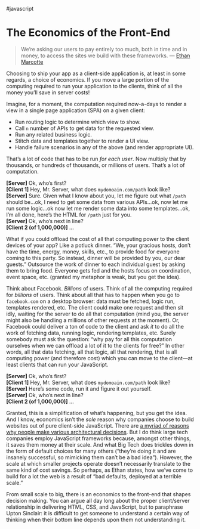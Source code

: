 #javascript

# The Economics of the Front-End

> We’re asking our users to pay entirely too much, both in time and in money, to access the sites we build with these frameworks. — [Ethan Marcotte](https://ethanmarcotte.com/wrote/gardened/)

Choosing to ship your app as a client-side application is, at least in some regards, a choice of economics. If you move a large portion of the computing required to run your application to the clients, think of all the money you’ll save in server costs!

Imagine, for a moment, the computation required now-a-days to render a view in a single page application (SPA) on a given client:

- Run routing logic to determine which view to show.
- Call `n` number of APIs to get data for the requested view.
- Run any related business logic.
- Stitch data and templates together to render a UI view.
- Handle failure scenarios in any of the above (and render appropriate UI).

That’s a lot of code that has to be run _for each user_. Now multiply that by thousands, or hundreds of thousands, or millions of users. That’s a lot of computation.

**[Server]** Ok, who’s first?  
**[Client 1]** Hey, Mr. Server, what does `mydomoain.com/path` look like?  
**[Server]** Sure. Given what I know about you, let me figure out what `/path` should be...ok, I need to get some data from various APIs...ok, now let me run some logic...ok now let me render some data into some templates...ok, I’m all done, here’s the HTML for `/path` just for you.  
**[Server]** Ok, who’s next in line?  
**[Client 2 (of 1,000,000)]** ...  

What if you could offload the cost of all that computing power to the client devices of your app? Like a potluck dinner. “We, your gracious hosts, don’t have the time, energy, money, skills, etc., to provide food for everyone coming to this party. So instead, dinner will be provided by you, our dear guests.” Outsource the work of dinner to each individual guest by asking them to bring food. Everyone gets fed and the hosts focus on coordination, event space, etc. (granted my metaphor is weak, but you get the idea).

Think about Facebook. _Billions_ of users. Think of all the computing required for _billions_ of users. Think about all that has to happen when you go to `facebook.com` on a desktop browser: data must be fetched, logic run, templates rendered, etc. The client could make one request and then sit idly, waiting for the server to do all that computation (mind you, the server might also be handling a millions of other requests at the moment). Or, Facebook could deliver a ton of code to the client and ask _it_ to do all the work of fetching data, running logic, rendering templates, etc. Surely somebody must ask the question: “why pay for all this computation ourselves when we can offload a lot of it to the clients for free?” In other words, all that data fetching, all that logic, all that rendering, that is all computing power (and therefore cost) which you can move to the client—at least clients that can run your JavaScript.

**[Server]** Ok, who’s first?  
**[Client 1]** Hey, Mr. Server, what does `mydomoain.com/path` look like?  
**[Server]** Here’s some code, run it and figure it out yourself.  
**[Server]** Ok, who’s next in line?  
**[Client 2 (of 1,000,000)]** ...

Granted, this is a simplification of what’s happening, but you get the idea. And I know, economics isn’t the _sole_ reason why companies choose to build websites out of pure client-side JavaScript. There are [a myriad of reasons why people make various architectural decisions](https://daverupert.com/2020/06/tradeoffs-and-shifting-complexity/). But I do think large tech companies employ JavaScript frameworks because, amongst other things, it saves them money at their scale. And what Big Tech does trickles down in the form of default choices for many others (“they’re doing it and are insanely successful, so mimicking them can’t be a bad idea”). However, the scale at which smaller projects operate doesn’t necessarily translate to the same kind of cost savings. So perhaps, as Ethan states, how we’ve come to build for a lot the web is a result of “bad defaults, deployed at a terrible scale.”

From small scale to big, there is an economics to the front-end that shapes decision making. You can argue all day long about the proper client/server relationship in delivering HTML, CSS, and JavaScript, but to paraphrase Upton Sinclair: it is difficult to get someone to understand a certain way of thinking when their bottom line depends upon them not understanding it.
